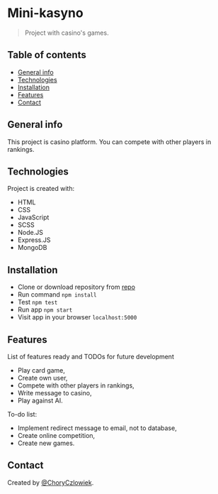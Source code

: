 # Mini-kasyno
> Project with casino's games.

## Table of contents
* [General info](#general-info)
* [Technologies](#technologies)
* [Installation](#installation)
* [Features](#features)
* [Contact](#contact)

## General info
This project is casino platform. You can compete with other players in rankings.

## Technologies
Project is created with:

* HTML
* CSS
* JavaScript
* SCSS
* Node.JS
* Express.JS
* MongoDB

## Installation

* Clone or download repository from [repo](https://github.com/ChoryCzlowiek/Mini-kasyno.git)
* Run command `npm install`
* Test `npm test`
* Run app `npm start`
* Visit app in your browser `localhost:5000`

## Features
List of features ready and TODOs for future development
* Play card game,
* Create own user,
* Compete with other players in rankings,
* Write message to casino,
* Play against AI.

To-do list:
* Implement redirect message to email, not to database,
* Create online competition,
* Create new games.

## Contact
Created by [@ChoryCzlowiek](https://github.com/ChoryCzlowiek).
